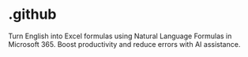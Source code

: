 # .github
Turn English into Excel formulas using Natural Language Formulas in Microsoft 365. Boost productivity and reduce errors with AI assistance.
